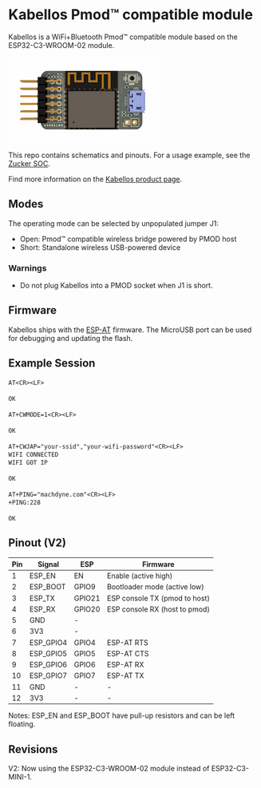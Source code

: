 # Kabellos Pmod&trade; compatible module

Kabellos is a WiFi+Bluetooth Pmod&trade; compatible module based on the ESP32-C3-WROOM-02 module.

![Kabellos](https://github.com/machdyne/kabellos/blob/78f1afe503d9ae8d800e081e306f831948fb643d/kabellos.png)

This repo contains schematics and pinouts. For a usage example, see the [Zucker SOC](https://github.com/machdyne/zucker).

Find more information on the [Kabellos product page](https://machdyne.com/product/kabellos-wireless-pmod/).

## Modes

The operating mode can be selected by unpopulated jumper J1:

 * Open: Pmod&trade; compatible wireless bridge powered by PMOD host
 * Short: Standalone wireless USB-powered device

### Warnings

 * Do not plug Kabellos into a PMOD socket when J1 is short.

## Firmware

Kabellos ships with the [ESP-AT](https://docs.espressif.com/projects/esp-at/en/latest/esp32c3/Get_Started/What_is_ESP-AT.html) firmware. The MicroUSB port can be used for debugging and updating the flash.

## Example Session

```
AT<CR><LF>

OK

AT+CWMODE=1<CR><LF>

OK

AT+CWJAP="your-ssid","your-wifi-password"<CR><LF>
WIFI CONNECTED
WIFI GOT IP

OK

AT+PING="machdyne.com"<CR><LF>
+PING:228

OK
```

## Pinout (V2)

| Pin | Signal | ESP | Firmware |
| --- | ------ | --- | -------- |
| 1 | ESP\_EN | EN | Enable (active high) |
| 2 | ESP\_BOOT | GPIO9 | Bootloader mode (active low) |
| 3 | ESP\_TX | GPIO21 | ESP console TX (pmod to host) |
| 4 | ESP\_RX | GPIO20 | ESP console RX (host to pmod) |
| 5 | GND | - | |
| 6 | 3V3 | - | |
| 7 | ESP\_GPIO4  | GPIO4 | ESP-AT RTS |
| 8 | ESP\_GPIO5  | GPIO5 | ESP-AT CTS |
| 9 | ESP\_GPIO6 | GPIO6 | ESP-AT RX |
| 10 | ESP\_GPIO7 | GPIO7 | ESP-AT TX |
| 11 | GND | - | - |
| 12 | 3V3 | - | - |

Notes: ESP\_EN and ESP\_BOOT have pull-up resistors and can be left floating.

## Revisions

V2: Now using the ESP32-C3-WROOM-02 module instead of ESP32-C3-MINI-1.
